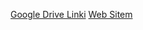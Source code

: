 [Google Drive Linki](https://drive.google.com/drive/folders/1IK2gKNPAqg6GHt7ofECA5k5mA6CzkYY1)
[Web Sitem](file:///C:/Users/Zeynep/Desktop/YMGK%20DERS%C4%B0/ar-uygulamasi.html)
